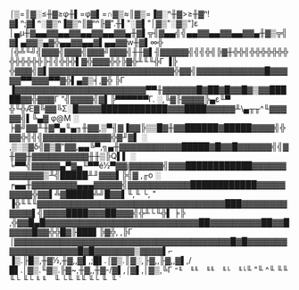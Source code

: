 ⌠▒=║▓░≤╫▓≥φ╫▌=φ▓▌=∩▓▒≈║▓▒=▐▓░ⁿ╫▓>≥╫▓ⁿ!▓▌ⁿ;▓▌ⁿ░▓▒ⁿ▐▓▒ⁿ║▓ⁿⁿ╟▓".╫▌"░▓▌"│▓▒"░▓▒"]ε
│▄µ╫▓▄▄▓▓▄▄▓▓▄▄▓▓▄▄▓▓▄╫▓▌╦╢▓▄▄╣╣▄▄▓▓▄▄▓▓▄▄▓▓▄╫▓▒╦╣▓▌▄▓▓▒▄▓╬▄▄▓▓▄▄▓▌▄▄▓▓w╫▓▌∞╬
⌠╬╩╙╝╣▓▓▓╣▓▓▓╣▓▓▓╝▓▓▓╣╫╫▓▌╢▓▓▓▓▓╣╣╣╬╣╠▓╫╬╬╣╬╬╬╬╬╬╬╬╬╬╬╬╬╠╢╣╬╬╬▌▓╬▓▓▓╬╬╠▓╬╨╙╙╬Γ
▐╠   ╬▓▓▓╣▓▌▓▓▓▓▓▓▓▓▓▓▓▓▓▓▓▓▓▓▓▓▓▓╬▓▓╣▓▓▓▓▓▓▓▓▓▓▓▓█▓▓▓▓▓▀▀▓▓▓▀▀▓╬▌▄▓▒╡,▓╬   ╠Γ
▐▓▓▓▓▓▓▓▓▓▓▓▓▓▓▓▓▓▓▓▓▓▓▓▀▀╫▓▓▓▓▓▓█▓██▓█▓▓█▓▒▓▓█████▓▓╬▓▓▓Γ   "╣▓▓▓▓╣▓▌╠▀▀▀▀▀▀Γ.
 ░,╚▓╟▓▓▓▓╠▄ε╙▀ ╬╙╬Æ▓╚▓▓╚Σ░█▓▓▓▓████████████▓▓▓████▓▓▓▓▓╨\▄╥╥^╙▓▓▓▓▓╣▌╚▄▓  φ@M ░
╞▓╝▓▓╨╫▓▀▄╙▄╖╫▓▓,▒▀╢▓▐▓▓╠▒▒█▓╫▓▓██████▓█████▓▓▓▓╣╬▓▓╬╣╣╣▓▓▓▓▓▓▓▓▓▓▓▓╬▓╜▓▌      ░
,▒░▒▓δ╣▓▒▓"▓▓,▄▄╚▀,╗▄╫▓▓▓▓▓▓▓▓▓▓▓█████▓█▓▓█▓▓▓▓▓▓╣╣▓╫▓▓╫▓▓▓▓▓▓▓▓▓▓╫╫▒╠Q▌▌      ░
╘▀▀╣▓▓▓▓▓▄▀▓▄╙▀▀é½▀▓▓j▓▓▓▓▓▓╣▓▓▓████████████▓▓▓▓▓▓▓▓▓▓▓▓▒╨╣█████╨╜▓▓▓▌╠╣▓  ,╓o ░
╒▄▄╫▓▓▓▓▓▓▓▓▄▄▄▓▓▓▓▓╣▓▓▓▓▓▓▓▓▓▓▓████████████▓▓▓▓▓▓▓▓▓╬▓▓▌╩▓█████╩╝█▓▓▌╙,╙   └, "
▐╬╙╙╙▓▓▓▓▓▓▓▓▓▓▓▓▓▓▓▓▓▓▓▓▓▓▓▓▓▓▓▓▓▓▓▓▓███▓▓▓▓▓▓▓▓▓▓▓▓▌╣▓▓▓▓████▓▓▓██▓▓▓╣╬╨└╙╬▌
╞╠  ,╬▓▓█▄█▓▓▓▓▓▓▓▓▓▓▓▓▓▓▓▓▓▓▓▓▓▓▓▓▓▓▓██▓▓▓▓▓▓▓▓▓██▓▓█▓▓▓▓█▓▓╬╬█▓╟███▌╠▓╬, ,╠Γ
⌠▓▓▓▓▓▓▓▓▓▓▓▓▓▓▓▓▓▓▓▓▓▓▓▓▓▓▓▓▓▓▓▓▓▓▓▓▓▓█▓█▓▓▓▓▓▓▓▓▓▓▓▓▓▓▓▓▓▓▓█▓█▓▓▓▓▓▓▓▒▓▓▓▓▌⌐
▐▒.╟█▒,╫▓½,╫▓,,▓▌,;█▌.⌠▓▒.║▓░,╟▓,,╟▓,,▓▌,/█▌.│▓▒.╙▓▒.╟▓~,╫▓,,╫▓-/▓▌,⌠▓▌,│▓▒,╚Γ
 ` "╙  ╙╙  ╙╙  ╙└  ╙└ `╙  "╙  ^╙  ╙╙  ╙└  ╙└ `╙` `╙  `╙  └╙  ╙╙  ╙└  ╙` `╙  `
